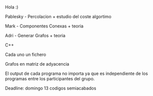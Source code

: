 Hola :)

Pablesky - Percolacion + estudio del coste algortimo

Mark - Componentes Conexas + teoria

Adri - Generar Grafos + teoria 

C++

Cada uno un fichero

Grafos en matriz de adyacencia

El output de cada programa no importa ya que es independiente de los programas entre los participantes del grupo.

Deadline: domingo 13 codigos semiacabados
